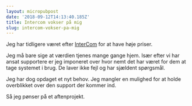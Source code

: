 ```yaml
---
layout: micropubpost
date: '2018-09-12T14:13:40.185Z'
title: Intercom vokser på mig
slug: intercom-vokser-pa-mig
---
```

Jeg har tidligere været efter [InterCom](https://www.intercom.com) for at have høje priser. 

Jeg må bare sige at værdien tjenes mange gange hjem. Især efter vi har ansat supportere er jeg imponeret over hvor nemt det har været for dem at tage systemet i brug. De laver ikke fejl og har sjældent spørgsmål.

Jeg har dog opdaget et nyt behov. Jeg mangler en mulighed for at holde overblikket over den support der kommer ind. 

Så jeg pønser på et aftenprojekt.
